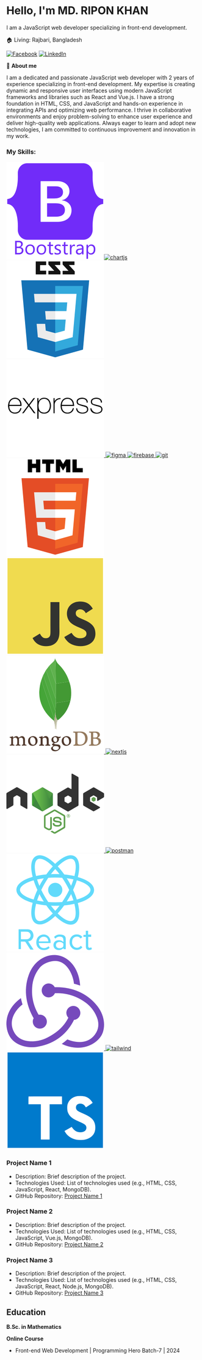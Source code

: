 # **Hello, I'm MD. RIPON KHAN**
I am a JavaScript web developer specializing in front-end development.

🏠 Living: Rajbari, Bangladesh

[![Facebook](https://img.shields.io/badge/Facebook-%231877F2.svg?&style=flat-square&logo=facebook&logoColor=white)](https://www.facebook.com/ripon.khan.3939)
[![LinkedIn](https://img.shields.io/badge/LinkedIn-%230077B5.svg?&style=flat-square&logo=linkedin&logoColor=white)](https://www.linkedin.com/in/md-ripon-khan-97b553247)

👤 **About me**

I am a dedicated and passionate JavaScript web developer with 2 years of experience specializing in front-end development. My expertise is creating dynamic and responsive user interfaces using modern JavaScript frameworks and libraries such as React and Vue.js. I have a strong foundation in HTML, CSS, and JavaScript and hands-on experience in integrating APIs and optimizing web performance. I thrive in collaborative environments and enjoy problem-solving to enhance user experience and deliver high-quality web applications. Always eager to learn and adopt new technologies, I am committed to continuous improvement and innovation in my work.

### My Skills:

 [![bootstrap](https://raw.githubusercontent.com/devicons/devicon/master/icons/bootstrap/bootstrap-plain-wordmark.svg)](https://getbootstrap.com)[![chartjs](https://www.chartjs.org/media/logo-title.svg) ](https://www.chartjs.org)[![css3](https://raw.githubusercontent.com/devicons/devicon/master/icons/css3/css3-original-wordmark.svg) ](https://www.w3schools.com/css/)[![express](https://raw.githubusercontent.com/devicons/devicon/master/icons/express/express-original-wordmark.svg) ](https://expressjs.com)[![figma](https://www.vectorlogo.zone/logos/figma/figma-icon.svg) ](https://www.figma.com/)[![firebase](https://www.vectorlogo.zone/logos/firebase/firebase-icon.svg) ](https://firebase.google.com/)[![git](https://www.vectorlogo.zone/logos/git-scm/git-scm-icon.svg) ](https://git-scm.com/)[![html5](https://raw.githubusercontent.com/devicons/devicon/master/icons/html5/html5-original-wordmark.svg) ](https://www.w3.org/html/)[![javascript](https://raw.githubusercontent.com/devicons/devicon/master/icons/javascript/javascript-original.svg) ](https://developer.mozilla.org/en-US/docs/Web/JavaScript)[![mongodb](https://raw.githubusercontent.com/devicons/devicon/master/icons/mongodb/mongodb-original-wordmark.svg) ](https://www.mongodb.com/)[![nextjs](https://cdn.worldvectorlogo.com/logos/nextjs-2.svg) ](https://nextjs.org/)[![nodejs](https://raw.githubusercontent.com/devicons/devicon/master/icons/nodejs/nodejs-original-wordmark.svg) ](https://nodejs.org)[![postman](https://www.vectorlogo.zone/logos/getpostman/getpostman-icon.svg) ](https://postman.com)[![react](https://raw.githubusercontent.com/devicons/devicon/master/icons/react/react-original-wordmark.svg) ](https://reactjs.org/)[![redux](https://raw.githubusercontent.com/devicons/devicon/master/icons/redux/redux-original.svg) ](https://redux.js.org)[![tailwind](https://www.vectorlogo.zone/logos/tailwindcss/tailwindcss-icon.svg) ](https://tailwindcss.com/)[![typescript](https://raw.githubusercontent.com/devicons/devicon/master/icons/typescript/typescript-original.svg)](https://www.typescriptlang.org/)

### Project Name 1
- Description: Brief description of the project.
- Technologies Used: List of technologies used (e.g., HTML, CSS, JavaScript, React, MongoDB).
- GitHub Repository: [Project Name 1](https://github.com/yourusername/project1)

### Project Name 2
- Description: Brief description of the project.
- Technologies Used: List of technologies used (e.g., HTML, CSS, JavaScript, Vue.js, MongoDB).
- GitHub Repository: [Project Name 2](https://github.com/yourusername/project2)

### Project Name 3
- Description: Brief description of the project.
- Technologies Used: List of technologies used (e.g., HTML, CSS, JavaScript, React, Node.js, MongoDB).
- GitHub Repository: [Project Name 3](https://github.com/yourusername/project3)

## Education
**B.Sc. in Mathematics**

**Online Course**
- Front-end Web Development | Programming Hero Batch-7 | 2024

